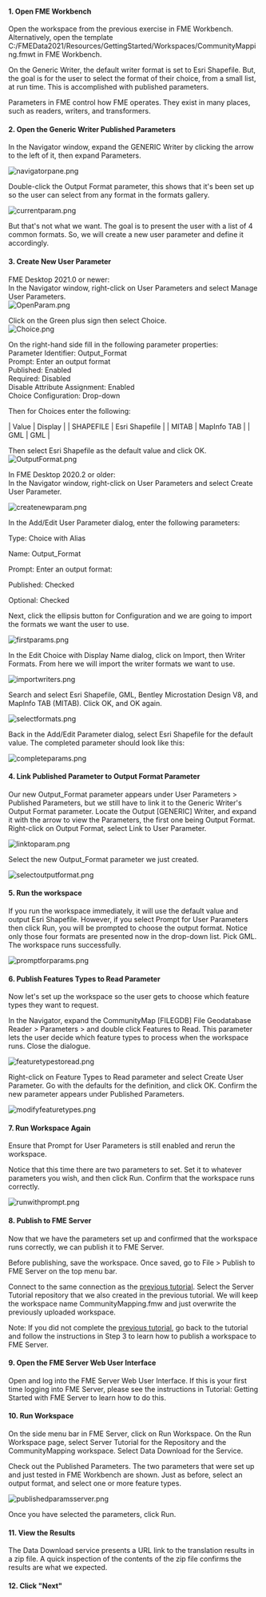 <head><base target="_blank"> </head>

#### 1\. Open FME Workbench

Open the workspace from the previous exercise in FME Workbench. Alternatively, open the template C:/FMEData2021/Resources/GettingStarted/Workspaces/CommunityMapping.fmwt in FME Workbench.

On the Generic Writer, the default writer format is set to Esri Shapefile. But, the goal is for the user to select the format of their choice, from a small list, at run time. This is accomplished with published parameters.

Parameters in FME control how FME operates. They exist in many places, such as readers, writers, and transformers.

#### 2\. Open the Generic Writer Published Parameters

In the Navigator window, expand the GENERIC Writer by clicking the arrow to the left of it, then expand Parameters.

![navigatorpane.png](https://community.safe.com/servlet/rtaImage?eid=ka14Q000000lK8a&feoid=00N30000006n8wU&refid=0EM4Q000001YT2F)

Double-click the Output Format parameter, this shows that it's been set up so the user can select from any format in the formats gallery.

![currentparam.png](https://community.safe.com/servlet/rtaImage?eid=ka14Q000000lK8a&feoid=00N30000006n8wU&refid=0EM4Q000001YT2G)

But that's not what we want. The goal is to present the user with a list of 4 common formats. So, we will create a new user parameter and define it accordingly.

#### 3\. Create New User Parameter

FME Desktop 2021.0 or newer:\
In the Navigator window, right-click on User Parameters and select Manage User Parameters.\
![OpenParam.png](https://community.safe.com/servlet/rtaImage?eid=ka14Q000000lK8a&feoid=00N30000006n8wU&refid=0EM4Q0000028cqe)

Click on the Green plus sign then select Choice.\
![Choice.png](https://community.safe.com/servlet/rtaImage?eid=ka14Q000000lK8a&feoid=00N30000006n8wU&refid=0EM4Q0000028cr8)

On the right-hand side fill in the following parameter properties:\
Parameter Identifier: Output_Format\
Prompt: Enter an output format\
Published: Enabled\
Required: Disabled\
Disable Attribute Assignment: Enabled\
Choice Configuration: Drop-down

Then for Choices enter the following:

| Value | Display |
| SHAPEFILE | Esri Shapefile |
| MITAB | MapInfo TAB |
| GML | GML |

Then select Esri Shapefile as the default value and click OK.\
![OutputFormat.png](https://community.safe.com/servlet/rtaImage?eid=ka14Q000000lK8a&feoid=00N30000006n8wU&refid=0EM4Q0000028crD)

In FME Desktop 2020.2 or older:\
In the Navigator window, right-click on User Parameters and select Create User Parameter.

![createnewparam.png](https://community.safe.com/servlet/rtaImage?eid=ka14Q000000lK8a&feoid=00N30000006n8wU&refid=0EM4Q000001YT2H)

In the Add/Edit User Parameter dialog, enter the following parameters:

Type: Choice with Alias

Name: Output_Format

Prompt: Enter an output format:

Published: Checked

Optional: Checked

Next, click the ellipsis button for Configuration and we are going to import the formats we want the user to use.

![firstparams.png](https://community.safe.com/servlet/rtaImage?eid=ka14Q000000lK8a&feoid=00N30000006n8wU&refid=0EM4Q000001YT2I)

In the Edit Choice with Display Name dialog, click on Import, then Writer Formats. From here we will import the writer formats we want to use.

![importwriters.png](https://community.safe.com/servlet/rtaImage?eid=ka14Q000000lK8a&feoid=00N30000006n8wU&refid=0EM4Q000001YT2J)

Search and select Esri Shapefile, GML, Bentley Microstation Design V8, and MapInfo TAB (MITAB). Click OK, and OK again.

![selectformats.png](https://community.safe.com/servlet/rtaImage?eid=ka14Q000000lK8a&feoid=00N30000006n8wU&refid=0EM4Q000001YT2K)

Back in the Add/Edit Parameter dialog, select Esri Shapefile for the default value. The completed parameter should look like this:

![completeparams.png](https://community.safe.com/servlet/rtaImage?eid=ka14Q000000lK8a&feoid=00N30000006n8wU&refid=0EM4Q000001YT2L)

#### 4\. Link Published Parameter to Output Format Parameter

Our new Output_Format parameter appears under User Parameters > Published Parameters, but we still have to link it to the Generic Writer's Output Format parameter. Locate the Output [GENERIC] Writer, and expand it with the arrow to view the Parameters, the first one being Output Format. Right-click on Output Format, select Link to User Parameter.

![linktoparam.png](https://community.safe.com/servlet/rtaImage?eid=ka14Q000000lK8a&feoid=00N30000006n8wU&refid=0EM4Q000001YT2M)

Select the new Output_Format parameter we just created.

![selectoutputformat.png](https://community.safe.com/servlet/rtaImage?eid=ka14Q000000lK8a&feoid=00N30000006n8wU&refid=0EM4Q000001YT2N)

#### 5\. Run the workspace

If you run the workspace immediately, it will use the default value and output Esri Shapefile. However, if you select Prompt for User Parameters then click Run, you will be prompted to choose the output format. Notice only those four formats are presented now in the drop-down list. Pick GML. The workspace runs successfully.

![promptforparams.png](https://community.safe.com/servlet/rtaImage?eid=ka14Q000000lK8a&feoid=00N30000006n8wU&refid=0EM4Q000001YT2O)

#### 6\. Publish Features Types to Read Parameter

Now let's set up the workspace so the user gets to choose which feature types they want to request.

In the Navigator, expand the CommunityMap [FILEGDB] File Geodatabase Reader > Parameters > and double click Features to Read. This parameter lets the user decide which feature types to process when the workspace runs. Close the dialogue.

![featuretypestoread.png](https://community.safe.com/servlet/rtaImage?eid=ka14Q000000lK8a&feoid=00N30000006n8wU&refid=0EM4Q000001YT2P)

Right-click on Feature Types to Read parameter and select Create User Parameter. Go with the defaults for the definition, and click OK. Confirm the new parameter appears under Published Parameters.

![modifyfeaturetypes.png](https://community.safe.com/servlet/rtaImage?eid=ka14Q000000lK8a&feoid=00N30000006n8wU&refid=0EM4Q000001YT2Q)

#### 7\. Run Workspace Again

Ensure that Prompt for User Parameters is still enabled and rerun the workspace.

Notice that this time there are two parameters to set. Set it to whatever parameters you wish, and then click Run. Confirm that the workspace runs correctly.

![runwithprompt.png](https://community.safe.com/servlet/rtaImage?eid=ka14Q000000lK8a&feoid=00N30000006n8wU&refid=0EM4Q000001YT2R)

#### 8\. Publish to FME Server

Now that we have the parameters set up and confirmed that the workspace runs correctly, we can publish it to FME Server.

Before publishing, save the workspace. Once saved, go to File > Publish to FME Server on the top menu bar.

Connect to the same connection as the [previous tutorial](https://community.safe.com/s/article/publish-a-workspace-to-fme-server-and-run-it). Select the Server Tutorial repository that we also created in the previous tutorial. We will keep the workspace name CommunityMapping.fmw and just overwrite the previously uploaded workspace.

Note: If you did not complete the [previous tutorial](https://community.safe.com/s/article/publish-a-workspace-to-fme-server-and-run-it), go back to the tutorial and follow the instructions in Step 3 to learn how to publish a workspace to FME Server.

#### 9\. Open the FME Server Web User Interface

Open and log into the FME Server Web User Interface. If this is your first time logging into FME Server, please see the instructions in Tutorial: Getting Started with FME Server to learn how to do this.

#### 10\. Run Workspace

On the side menu bar in FME Server, click on Run Workspace. On the Run Workspace page, select Server Tutorial for the Repository and the CommunityMapping workspace. Select Data Download for the Service.

Check out the Published Parameters. The two parameters that were set up and just tested in FME Workbench are shown. Just as before, select an output format, and select one or more feature types.

![publishedparamsserver.png](https://community.safe.com/servlet/rtaImage?eid=ka14Q000000lK8a&feoid=00N30000006n8wU&refid=0EM4Q000001YT2S)

Once you have selected the parameters, click Run.

#### 11\. View the Results

The Data Download service presents a URL link to the translation results in a zip file. A quick inspection of the contents of the zip file confirms the results are what we expected.

#### 12. Click "Next"

